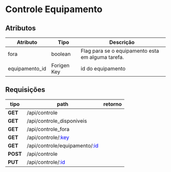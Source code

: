 # Controle Equipamento

## Atributos

| Atributo       | Tipo        | Descrição                                         |
| -------------- | ----------- | ------------------------------------------------- |
| fora           | boolean     | Flag para se o equipamento esta em alguma tarefa. |
| equipamento_id | Forigen Key | id do equipamento                                 |

## Requisições 

| tipo     | path                                                         | retorno |
| -------- | ------------------------------------------------------------ | ------- |
| **GET**  | /api/controle                                                |         |
| **GET**  | /api/controle_disponiveis                                    |         |
| **GET**  | /api/controle_fora                                           |         |
| **GET**  | /api/controle/<span style="color:blue">:key</span>           |         |
| **GET**  | /api/controle/equipamento/<span style="color:blue">:id</span> |         |
| **POST** | /api/controle                                                |         |
| **PUT**  | /api/controle/<span style="color:blue">:id</span>            |         |

